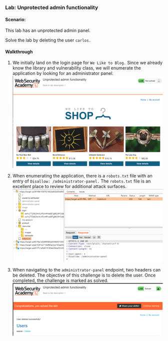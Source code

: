 ### Lab: Unprotected admin functionality

#### Scenario:
This lab has an unprotected admin panel.

Solve the lab by deleting the user `carlos.`

#### Walkthrough 
1. We initially land on the login page for `We Like to Blog.` Since we already know the library and vulnerability class, we will enumerate the application by looking for an administrator panel. 
![image1](images/access_1.png)

2. When enumerating the application, there is a `robots.txt` file with an entry of `Disallow: /administrator-panel.` The `robots.txt` file is an excellent place to review for additional attack surfaces. 
![image2](images/access_2.png)

3. When navigating to the `administrator-panel` endpoint, two headers can be deleted. The objective of this challenge is to delete the user. Once completed, the challenge is marked as solved.
![image3](images/access_3.png)